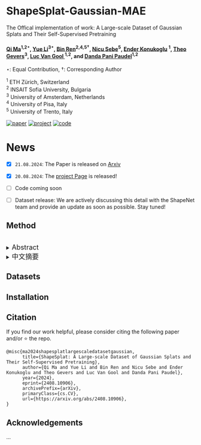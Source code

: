 # ShapeSplat-Gaussian-MAE
The Offical implementation of work: A Large-scale Dataset of Gaussian Splats and Their Self-Supervised Pretraining

#### [Qi Ma](https://scholar.google.com/citations?user=l_5rfO4AAAAJ&hl=en&oi=ao)<sup>1,2</sup>$^\star$, [Yue Li](https://unique1i.github.io/)<sup>3</sup>$^\star$, [Bin Ren](https://amazingren.github.io/)<sup>2,4,5</sup>$^\dagger$, [Nicu Sebe](https://scholar.google.com/citations?user=stFCYOAAAAAJ&hl=en)<sup>5</sup>, [Ender Konukoglu](https://people.ee.ethz.ch/~kender/) <sup>1</sup>, [Theo Gevers](https://scholar.google.com/citations?user=yqsvxQgAAAAJ&hl=en&oi=ao)<sup>3</sup>, [Luc Van Gool ](https://scholar.google.com/citations?user=TwMib_QAAAAJ&hl=en)<sup>1,2</sup>, and [Danda Pani Paudel](https://scholar.google.com/citations?user=W43pvPkAAAAJ&hl=en)<sup>1,2</sup> 
$\star$: Equal Contribution, $\dagger$: Corresponding Author <br>

<sup>1</sup> ETH Zürich, Switzerland <br>
<sup>2</sup> INSAIT Sofia University, Bulgaria <br>
<sup>3</sup> University of Amsterdam, Netherlands <br>
<sup>4</sup> University of Pisa, Italy <br>
<sup>5</sup> University of Trento, Italy <br>

[![paper](https://img.shields.io/badge/arXiv-Paper-<COLOR>.svg)](https://arxiv.org/abs/2408.10906)
[![project](https://img.shields.io/badge/project-page-brightgreen)](https://unique1i.github.io/ShapeSplat/)
[![code](https://img.shields.io/badge/code-page-brightgreen)](https://github.com/qimaqi/ShapeSplats-Gaussian-MAE.git)


# News
- [x] `21.08.2024`: The Paper is released on [Arxiv](https://arxiv.org/pdf/2408.10906)
- [x] `20.08.2024`: The [project Page](https://scholar.google.com/citations?user=l_5rfO4AAAAJ&hl=en) is released!
- [ ] Code coming soon
- [ ] Dataset release: We are actively discussing this detail with the ShapeNet team and provide an update as soon as possible. Stay tuned! 


## Method
<br>
<details>
  <summary>
  <font size="+1">Abstract</font>
  </summary>
3D Gaussian Splatting (3DGS) has become the de facto method of 3D representation in many vision tasks. This calls for the 3D understanding directly in this representation space. To facilitate the research in this direction, we first build a large-scale dataset of 3DGS using the commonly used ShapeNet and ModelNet datasets. Our dataset ShapeSplat consists of 65K objects from 87 unique categories, whose labels are in accordance with the respective datasets. The creation of this dataset utilized the compute equivalent of 2 GPU years on a TITAN XP GPU.
We utilize our dataset for unsupervised pretraining and supervised finetuning for classification and segmentation tasks. To this end, we introduce Gaussian-MAE, which highlights the unique benefits of representation learning from Gaussian parameters. Through exhaustive experiments, we provide several valuable insights. In particular, we show that (1) the distribution of the optimized GS centroids significantly differs from the uniformly sampled point cloud (used for initialization) counterpart; (2) this change in distribution results in degradation in classification but improvement in segmentation tasks when using only the centroids; (3) to leverage additional Gaussian parameters, we propose Gaussian feature grouping in a normalized feature space, along with splats pooling layer, offering a tailored solution to effectively group and embed similar Gaussians, which leads to notable improvement in finetuning tasks.
</details>

<details>
  <summary>
  <font size="+1">中文摘要</font>
  </summary>
3D高斯光栅化（3DGS）已成为许多视觉任务中3D表示的事实标准。这需要在这种表示空间中直接进行3D理解。为推动该方向的研究，我们首先使用常用的ShapeNet和ModelNet数据集构建了一个大规模的3DGS数据集。我们的数据集ShapeSplat包含来自87个独特类别的65K个对象，其标签与各自的数据集保持一致。创建该数据集使用了相当于2个GPU年（在TITAN XP GPU上）的计算量。
我们利用这个数据集进行无监督预训练和有监督微调，以用于分类和分割任务。为此，我们引入了Gaussian-MAE，突出了从高斯参数进行表示学习的独特优势。通过详尽的实验，我们提供了几个有价值的见解。特别是，我们展示了：（1）优化后的GS中心的分布与均匀采样的点云（用于初始化）相比有显著差异；（2）这种分布变化在仅使用中心时导致分类任务的性能下降，但分割任务的性能提升；（3）为了利用额外的高斯参数，我们提出了在归一化特征空间中进行高斯特征分组，并结合散点池化层，提供了一种有效分组和嵌入相似高斯的定制解决方案，从而在微调任务中显著提升了性能。
</details>


## Datasets


## Installation



## Citation

If you find our work helpful, please consider citing the following paper and/or ⭐ the repo.
```
@misc{ma2024shapesplatlargescaledatasetgaussian,
      title={ShapeSplat: A Large-scale Dataset of Gaussian Splats and Their Self-Supervised Pretraining}, 
      author={Qi Ma and Yue Li and Bin Ren and Nicu Sebe and Ender Konukoglu and Theo Gevers and Luc Van Gool and Danda Pani Paudel},
      year={2024},
      eprint={2408.10906},
      archivePrefix={arXiv},
      primaryClass={cs.CV},
      url={https://arxiv.org/abs/2408.10906}, 
}
```

## Acknowledgements

...

